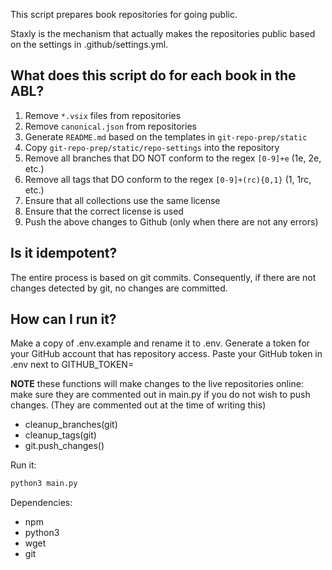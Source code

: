 This script prepares book repositories for going public.

Staxly is the mechanism that actually makes the repositories public based on the settings in .github/settings.yml.

## What does this script do for each book in the ABL?

1. Remove `*.vsix` files from repositories
1. Remove `canonical.json` from repositories
1. Generate `README.md` based on the templates in `git-repo-prep/static`
1. Copy `git-repo-prep/static/repo-settings` into the repository
1. Remove all branches that DO NOT conform to the regex `[0-9]+e` (1e, 2e, etc.)
1. Remove all tags that DO conform to the regex `[0-9]+(rc){0,1}` (1, 1rc, etc.)
1. Ensure that all collections use the same license
1. Ensure that the correct license is used
1. Push the above changes to Github (only when there are not any errors)

## Is it idempotent?
The entire process is based on git commits. Consequently, if there are not changes detected by git, no changes are committed.

## How can I run it?

Make a copy of .env.example and rename it to .env.
Generate a token for your GitHub account that has repository access.
Paste your GitHub token in .env next to GITHUB_TOKEN=

**NOTE** these functions will make changes to the live repositories online: make sure they are commented out in main.py if you do not wish to push changes. (They are commented out at the time of writing this)
- cleanup_branches(git)
- cleanup_tags(git)
- git.push_changes()

Run it:
```bash
python3 main.py
```

Dependencies:
- npm
- python3
- wget
- git